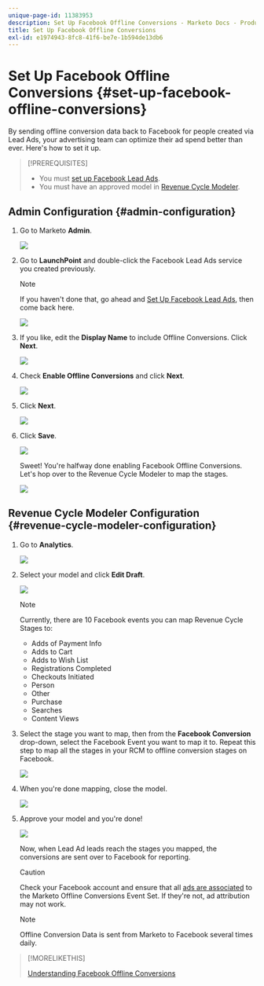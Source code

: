 ```yaml
---
unique-page-id: 11383953
description: Set Up Facebook Offline Conversions - Marketo Docs - Product Documentation
title: Set Up Facebook Offline Conversions
exl-id: e1974943-8fc8-41f6-be7e-1b594de13db6
---
```

# Set Up Facebook Offline Conversions {#set-up-facebook-offline-conversions}

By sending offline conversion data back to Facebook for people created via Lead Ads, your advertising team can optimize their ad spend better than ever. Here's how to set it up.

>[!PREREQUISITES]
>
>* You must [set up Facebook Lead Ads](/help/marketo/product-docs/demand-generation/facebook/set-up-facebook-lead-ads.md).
>* You must have an approved model in [Revenue Cycle Modeler](/help/marketo/product-docs/reporting/revenue-cycle-analytics/revenue-cycle-models/understanding-revenue-models.md).

## Admin Configuration {#admin-configuration}

1. Go to Marketo **Admin**.

   ![](assets/image2016-11-29-13-3a8-3a45.png)

1. Go to **LaunchPoint** and double-click the Facebook Lead Ads service you created previously.

   >[!NOTE]
   >
   >If you haven't done that, go ahead and [Set Up Facebook Lead Ads](/help/marketo/product-docs/demand-generation/facebook/set-up-facebook-lead-ads.md), then come back here.

   ![](assets/image2016-11-29-13-3a10-3a43.png)

1. If you like, edit the **Display Name** to include Offline Conversions. Click **Next**.

   ![](assets/image2016-11-29-13-3a12-3a19.png)

1. Check **Enable Offline Conversions** and click **Next**.

   ![](assets/image2016-11-29-13-3a13-3a32.png)

1. Click **Next**.

   ![](assets/image2016-11-29-13-3a14-3a17.png)

1. Click **Save**.

   ![](assets/image2016-11-29-13-3a14-3a52.png)

   Sweet! You're halfway done enabling Facebook Offline Conversions. Let's hop over to the Revenue Cycle Modeler to map the stages.

   ![](assets/image2016-11-29-13-3a16-3a55.png)

## Revenue Cycle Modeler Configuration {#revenue-cycle-modeler-configuration}

1. Go to **Analytics**.

   ![](assets/image2016-11-29-13-3a29-3a23.png)

1. Select your model and click **Edit Draft**.

   ![](assets/image2016-11-29-13-3a31-3a6.png)

   >[!NOTE]
   >
   >Currently, there are 10 Facebook events you can map Revenue Cycle Stages to:
   >
   >* Adds of Payment Info
   >* Adds to Cart
   >* Adds to Wish List
   >* Registrations Completed
   >* Checkouts Initiated
   >* Person
   >* Other
   >* Purchase
   >* Searches
   >* Content Views

1. Select the stage you want to map, then from the **Facebook Conversion** drop-down, select the Facebook Event you want to map it to. Repeat this step to map all the stages in your RCM to offline conversion stages on Facebook.

   ![](assets/1-1.png)

1. When you're done mapping, close the model.

   ![](assets/2.png)

1. Approve your model and you're done!

   ![](assets/image2016-11-29-15-3a6-3a30.png)

   Now, when Lead Ad leads reach the stages you mapped, the conversions are sent over to Facebook for reporting.

   >[!CAUTION]
   >
   >Check your Facebook account and ensure that all [ads are associated](https://www.facebook.com/business/url/?href=%2Fbusiness%2Fhelp%2Fwww%2F1776828022605281&cmsid&creative=link&creative_detail=advertiser-help-center&create_type&destination_cms_id&orig_http_referrer) to the Marketo Offline Conversions Event Set. If they're not, ad attribution may not work.

   >[!NOTE]
   >
   >Offline Conversion Data is sent from Marketo to Facebook several times daily.

>[!MORELIKETHIS]
>
>[Understanding Facebook Offline Conversions](/help/marketo/product-docs/demand-generation/facebook/understanding-facebook-offline-conversions.md)
